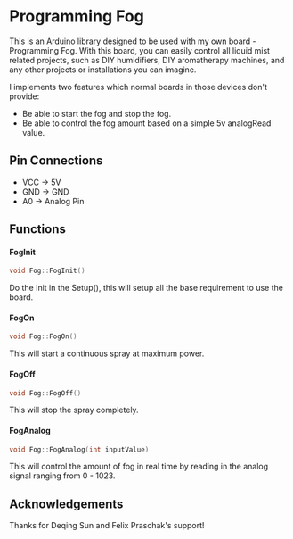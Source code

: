 Programming Fog
===========
This is an Arduino library designed to be used with my own board - Programming Fog. With this board, you can easily control all liquid mist related projects, such as DIY humidifiers, DIY aromatherapy machines, and any other projects or installations you can imagine.

I implements two features which normal boards in those devices don't provide:

* Be able to start the fog and stop the fog.
* Be able to control the fog amount based on a simple 5v analogRead value.

## Pin Connections

* VCC -> 5V
* GND -> GND
* A0 -> Analog Pin

## Functions

#### FogInit

```cpp
void Fog::FogInit() 
```
Do the Init in the Setup(), this will setup all the base requirement to use the board.

#### FogOn

```cpp
void Fog::FogOn()
```
This will start a continuous spray at maximum power.

#### FogOff

```cpp
void Fog::FogOff()
```
This will stop the spray completely.

#### FogAnalog

```cpp
void Fog::FogAnalog(int inputValue)
```
This will control the amount of fog in real time by reading in the analog signal ranging from 0 - 1023.

## Acknowledgements

Thanks for Deqing Sun and Felix Praschak's support!
